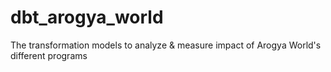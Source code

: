 # dbt_arogya_world
The transformation models to analyze &amp; measure impact of Arogya World's different programs
